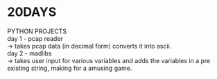 # 20DAYS<br>
PYTHON PROJECTS<br>
day 1 - pcap reader<br> 
      -> takes pcap data (in decimal form) converts it into ascii.<br>
day 2 - madlibs<br>
      -> takes user input for various variables and adds the variables in a pre existing string, making for a amusing game.<br>
